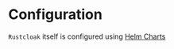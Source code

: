 # Configuration

`Rustcloak` itself is configured using [Helm Charts][1]

[1]: https://github.com/withlazers/rustcloak-operator/tree/main/charts/rustcloak-operator

